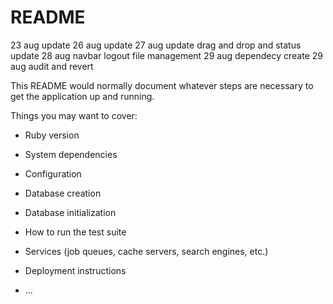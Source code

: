 # README

23 aug update
26 aug update
27 aug update  drag and drop and status update
28 aug navbar logout file management
29 aug dependecy create
29 aug audit and revert

This README would normally document whatever steps are necessary to get the
application up and running.

Things you may want to cover:

* Ruby version

* System dependencies

* Configuration

* Database creation

* Database initialization

* How to run the test suite

* Services (job queues, cache servers, search engines, etc.)

* Deployment instructions

* ...
